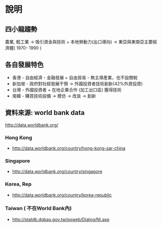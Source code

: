 # 說明

## 四小龍趨勢
農業, 輕工業 → 吸引資金與技術 + 本地勞動力(出口導向) → 東亞與東南亞主要經濟體( 1970- 1990 )

## 各自發展特色
- 香港 - 自由經濟 - 金融發展 + 自由貿易 - 無主導產業，也不設關稅
- 新加坡 - 政府對社經發展干預 → 外國投資者技術創新(42%外資投資)
- 台灣 - 外國投資者 + 在地企業合作 (加工出口區) 獲得技術
- 南韓 - 購買技術設備 → 模仿 → 改良 → 創新

## 資料來源: world bank data
http://data.worldbank.org/

### Hong Kong

- http://data.worldbank.org/country/hong-kong-sar-china

### Singapore

- http://data.worldbank.org/country/singapore

### Korea, Rep

- http://data.worldbank.org/country/korea-republic

### Taiwan ( 不在World Bank內)

- http://statdb.dgbas.gov.tw/pxweb/Dialog/NI.asp
